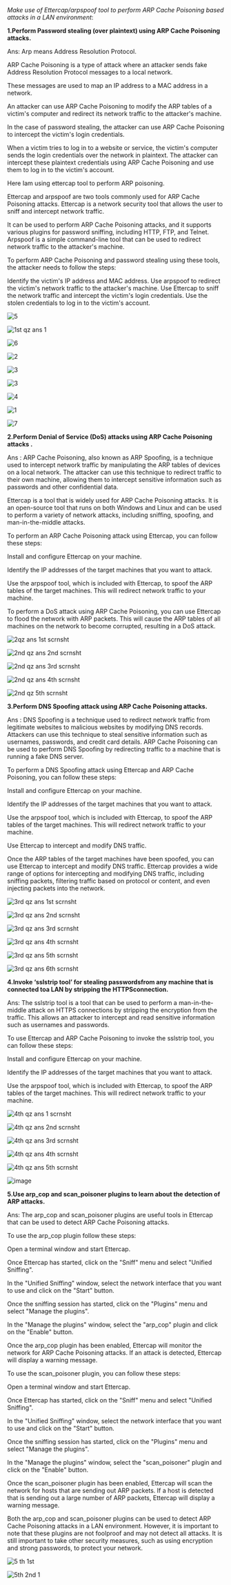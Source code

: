 *Make use of Ettercap/arpspoof tool to perform ARP Cache Poisoning based attacks in a LAN environment*:

**1.Perform Password stealing (over plaintext) using ARP Cache Poisoning attacks.**

Ans: Arp means Address Resolution Protocol.

ARP Cache Poisoning is a type of attack where an attacker sends fake Address Resolution Protocol messages to a local network.

These messages are used to map an IP address to a MAC address in a network.

An attacker can use ARP Cache Poisoning to modify the ARP tables of a victim's computer and redirect its network traffic to the attacker's machine.

In the case of password stealing, the attacker can use ARP Cache Poisoning to intercept the victim's login credentials. 

When a victim tries to log in to a website or service, the victim's computer sends the login credentials over the network in plaintext. 
The attacker can intercept these plaintext credentials using ARP Cache Poisoning and use them to log in to the victim's account.

Here Iam using ettercap tool to perform ARP poisoning.

Ettercap and arpspoof are two tools commonly used for ARP Cache Poisoning attacks.
Ettercap is a network security tool that allows the user to sniff and intercept network traffic. 

It can be used to perform ARP Cache Poisoning attacks, and it supports various plugins for password sniffing, including HTTP, FTP, and Telnet.
Arpspoof is a simple command-line tool that can be used to redirect network traffic to the attacker's machine.

To perform ARP Cache Poisoning and password stealing using these tools, the attacker needs to follow the steps:

Identify the victim's IP address and MAC address.
Use arpspoof to redirect the victim's network traffic to the attacker's machine.
Use Ettercap to sniff the network traffic and intercept the victim's login credentials.
Use the stolen credentials to log in to the victim's account.

![5](https://user-images.githubusercontent.com/123303806/227956561-7d00c49d-dacf-4e66-ad62-3ca1a599e7ae.png)

![1st qz ans 1](https://user-images.githubusercontent.com/123303806/227957167-4177ebfd-60d3-4e30-b4c6-9fd8e4f2744b.png)

![6](https://user-images.githubusercontent.com/123303806/227957764-d7138173-5825-4048-ba4a-deed416095b6.png)

![2](https://user-images.githubusercontent.com/123303806/227958119-29e89b78-c97d-42da-a925-ab1e532c2336.png)

![3](https://user-images.githubusercontent.com/123303806/227958447-e2f04cdc-579c-4687-8dec-c0bff5aef82e.png)

![3](https://user-images.githubusercontent.com/123303806/227958594-444c285b-b40c-4e01-87bf-5047103d0c89.png)

![4](https://user-images.githubusercontent.com/123303806/227958971-3d1a9809-5183-4276-b494-df7ef74ccba4.png)

![1](https://user-images.githubusercontent.com/123303806/227959243-995df8f8-478c-4fc4-a20a-d0c6e51629fc.png)

![7](https://user-images.githubusercontent.com/123303806/227959447-b15e798c-a604-4010-b66e-e000deab55b3.png)


**2.Perform Denial of Service (DoS) attacks using ARP Cache Poisoning attacks .**

Ans : ARP Cache Poisoning, also known as ARP Spoofing, is a technique used to intercept network traffic by manipulating the ARP tables of devices on a local network. The attacker can use this technique to redirect traffic to their own machine, allowing them to intercept sensitive information such as passwords and other confidential data.

Ettercap is a tool that is widely used for ARP Cache Poisoning attacks. It is an open-source tool that runs on both Windows and Linux and can be used to perform a variety of network attacks, including sniffing, spoofing, and man-in-the-middle attacks.

To perform an ARP Cache Poisoning attack using Ettercap, you can follow these steps:

Install and configure Ettercap on your machine.

Identify the IP addresses of the target machines that you want to attack.

Use the arpspoof tool, which is included with Ettercap, to spoof the ARP tables of the target machines. This will redirect network traffic to your machine.

To perform a DoS attack using ARP Cache Poisoning, you can use Ettercap to flood the network with ARP packets. This will cause the ARP tables of all machines on the network to become corrupted, resulting in a DoS attack.


![2qz ans 1st scrnsht](https://user-images.githubusercontent.com/123303806/227954900-e2a2fef8-d815-445a-8464-a326fd5637c3.png)

![2nd qz ans 2nd scrnsht](https://user-images.githubusercontent.com/123303806/227954960-3e350a5f-907b-40f4-952a-23edccd77c7f.png)

![2nd qz ans 3rd scrnsht](https://user-images.githubusercontent.com/123303806/227955036-1a2b63b4-6c0d-41a9-b988-ed52c60db040.png)

![2nd qz ans 4th scrnsht](https://user-images.githubusercontent.com/123303806/227955068-6a7f97cd-407e-4f4c-ad10-f1e974cf9082.png)

![2nd qz 5th scrnsht](https://user-images.githubusercontent.com/123303806/227955109-0ac16eed-d57c-4c59-bfbd-52ce8e9ed732.jpg)

**3.Perform DNS Spoofing attack using ARP Cache Poisoning attacks.**

Ans : DNS Spoofing is a technique used to redirect network traffic from legitimate websites to malicious websites by modifying DNS records. Attackers can use this technique to steal sensitive information such as usernames, passwords, and credit card details. ARP Cache Poisoning can be used to perform DNS Spoofing by redirecting traffic to a machine that is running a fake DNS server.

To perform a DNS Spoofing attack using Ettercap and ARP Cache Poisoning, you can follow these steps:

Install and configure Ettercap on your machine.

Identify the IP addresses of the target machines that you want to attack.

Use the arpspoof tool, which is included with Ettercap, to spoof the ARP tables of the target machines. This will redirect network traffic to your machine.

Use Ettercap to intercept and modify DNS traffic.

Once the ARP tables of the target machines have been spoofed, you can use Ettercap to intercept and modify DNS traffic. Ettercap provides a wide range of options for intercepting and modifying DNS traffic, including sniffing packets, filtering traffic based on protocol or content, and even injecting packets into the network.

  ![3rd qz ans 1st scrnsht](https://user-images.githubusercontent.com/123303806/227955769-00fe1328-0243-49da-a9a2-7cdbcf2eeb34.png)

  ![3rd qz ans 2nd scrnsht](https://user-images.githubusercontent.com/123303806/227955802-54153ddd-cf2e-4803-bfc6-5da31ae71d5d.png)

  ![3rd qz ans 3rd scrnsht](https://user-images.githubusercontent.com/123303806/227955833-d725e1d0-7718-40d3-80e0-72bc70a1c79f.png)

  ![3rd qz ans 4th scrnsht](https://user-images.githubusercontent.com/123303806/227955865-c02825d7-f272-4775-851d-eb8eca33d60c.png)

  ![3rd qz ans 5th scrnsht](https://user-images.githubusercontent.com/123303806/227955905-c5e67acb-3de7-45b2-9ed3-5c348384b4db.png)

  ![3rd qz ans 6th scrnsht](https://user-images.githubusercontent.com/123303806/227955940-06c38057-d07c-4cb9-bf82-934327f6c313.png)


**4.Invoke ‘sslstrip tool’ for stealing passwordsfrom any machine that is connected toa LAN by stripping the HTTPSconnection.**
  
Ans: The sslstrip tool is a tool that can be used to perform a man-in-the-middle attack on HTTPS connections by stripping the encryption from the traffic. This allows an attacker to intercept and read sensitive information such as usernames and passwords.

To use Ettercap and ARP Cache Poisoning to invoke the sslstrip tool, you can follow these steps:

Install and configure Ettercap on your machine.

Identify the IP addresses of the target machines that you want to attack.

Use the arpspoof tool, which is included with Ettercap, to spoof the ARP tables of the target machines. This will redirect network traffic to your machine.

![4th qz ans 1 scrnsht](https://user-images.githubusercontent.com/123303806/227992294-e7501e5c-08c7-45e2-8e62-bfbc6108518d.png)

![4th qz ans 2nd scrnsht](https://user-images.githubusercontent.com/123303806/227992334-371dd6a9-52a4-4082-a3a8-3e9d1efa5587.png)

![4th qz ans 3rd scrnsht](https://user-images.githubusercontent.com/123303806/227992382-14702193-e1c0-4333-a70a-a8800d546964.png)

![4th qz ans 4th scrnsht](https://user-images.githubusercontent.com/123303806/227992418-809264c2-4a92-4039-be11-8a69698475d6.png)

![4th qz ans 5th scrnsht](https://user-images.githubusercontent.com/123303806/227992465-f8118095-6b78-421b-8f1c-fcfbba0dedda.png)

![image](https://user-images.githubusercontent.com/123303806/227994185-2e87c802-9070-4991-9879-546f30a40fea.png)

**5.Use arp_cop and scan_poisoner plugins to learn about the detection of ARP attacks.**
  
Ans: The arp_cop and scan_poisoner plugins are useful tools in Ettercap that can be used to detect ARP Cache Poisoning attacks.

To use the arp_cop plugin follow these steps:

Open a terminal window and start Ettercap.

Once Ettercap has started, click on the "Sniff" menu and select "Unified Sniffing".

In the "Unified Sniffing" window, select the network interface that you want to use and click on the "Start" button.

Once the sniffing session has started, click on the "Plugins" menu and select "Manage the plugins".

In the "Manage the plugins" window, select the "arp_cop" plugin and click on the "Enable" button.

Once the arp_cop plugin has been enabled, Ettercap will monitor the network for ARP Cache Poisoning attacks. If an attack is detected, Ettercap will display a warning message.

To use the scan_poisoner plugin, you can follow these steps:

Open a terminal window and start Ettercap.

  Once Ettercap has started, click on the "Sniff" menu and select "Unified Sniffing".

In the "Unified Sniffing" window, select the network interface that you want to use and click on the "Start" button.

Once the sniffing session has started, click on the "Plugins" menu and select "Manage the plugins".

In the "Manage the plugins" window, select the "scan_poisoner" plugin and click on the "Enable" button.

Once the scan_poisoner plugin has been enabled, Ettercap will scan the network for hosts that are sending out ARP packets. If a host is detected that is sending out a large number of ARP packets, Ettercap will display a warning message.

Both the arp_cop and scan_poisoner plugins can be used to detect ARP Cache Poisoning attacks in a LAN environment. However, it is important to note that these plugins are not foolproof and may not detect all attacks. It is still important to take other security measures, such as using encryption and strong passwords, to protect your network.

![5 th 1st](https://user-images.githubusercontent.com/123303806/228022361-06bb71da-c983-4745-96ec-2dd04aa5827b.png)

![5th 2nd 1](https://user-images.githubusercontent.com/123303806/228022475-57ea5ce0-d37e-4aaa-9179-fe1f64d8f611.png)


  
